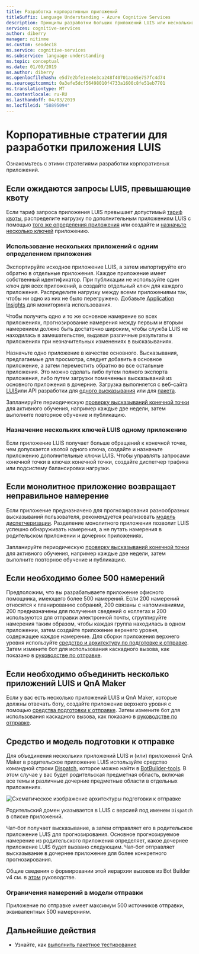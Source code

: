 ```yaml
---
title: Разработка корпоративных приложений
titleSuffix: Language Understanding - Azure Cognitive Services
description: Принципы разработки больших приложений LUIS или нескольких приложений, использующих LUIS и QnA Maker.
services: cognitive-services
author: diberry
manager: nitinme
ms.custom: seodec18
ms.service: cognitive-services
ms.subservice: language-understanding
ms.topic: conceptual
ms.date: 01/09/2019
ms.author: diberry
ms.openlocfilehash: e5d7e2bfe1ee4e3ca248f40701aa65e757fc4d74
ms.sourcegitcommit: 0a3efe5dcf56498010f4733a1600c8fe51eb7701
ms.translationtype: MT
ms.contentlocale: ru-RU
ms.lasthandoff: 04/03/2019
ms.locfileid: "58895094"
---
```

# <a name="enterprise-strategies-for-a-luis-app"></a>Корпоративные стратегии для разработки приложения LUIS
Ознакомьтесь с этими стратегиями разработки корпоративных приложений.

## <a name="when-you-expect-luis-requests-beyond-the-quota"></a>Если ожидаются запросы LUIS, превышающие квоту
Если тариф запроса приложения LUIS превышает допустимый [тариф квоты](https://azure.microsoft.com/pricing/details/cognitive-services/language-understanding-intelligent-services/), распределите нагрузку по дополнительным приложениям LUIS с помощью [того же определения приложения](#use-multiple-apps-with-same-app-definition) или создайте и [назначьте несколько ключей](#assign-multiple-luis-keys-to-same-app) приложению. 

### <a name="use-multiple-apps-with-same-app-definition"></a>Использование нескольких приложений с одним определением приложения
Экспортируйте исходное приложение LUIS, а затем импортируйте его обратно в отдельные приложения. Каждое приложение имеет собственный идентификатор. При публикации не используйте один ключ для всех приложений, а создайте отдельный ключ для каждого приложения. Распределите нагрузку между всеми приложениями так, чтобы ни одно из них не было перегружено. Добавьте [Application Insights](luis-tutorial-bot-csharp-appinsights.md) для мониторинга использования. 

Чтобы получить одно и то же основное намерение во всех приложениях, прогнозирование намерения между первым и вторым намерением должно быть достаточно широким, чтобы служба LUIS не находилась в замешательстве, выдавая различные результаты в приложениях при незначительных изменениях в высказываниях. 

Назначьте одно приложение в качестве основного. Высказывания, предлагаемые для просмотра, следует добавить в основное приложение, а затем переместить обратно во все остальные приложения. Это можно сделать либо путем полного экспорта приложения, либо путем загрузки помеченных высказываний из основного приложения в дочерние. Загрузка выполняется с веб-сайта [LUIS](luis-reference-regions.md)или API разработки для [одного высказывания](https://westus.dev.cognitive.microsoft.com/docs/services/5890b47c39e2bb17b84a55ff/operations/5890b47c39e2bb052c5b9c08) или для [пакета](https://westus.dev.cognitive.microsoft.com/docs/services/5890b47c39e2bb17b84a55ff/operations/5890b47c39e2bb052c5b9c09). 

Запланируйте периодическую [проверку высказываний конечной точки](luis-how-to-review-endpoint-utterances.md) для активного обучения, например каждые две недели, затем выполните повторное обучение и публикацию. 

### <a name="assign-multiple-luis-keys-to-same-app"></a>Назначение нескольких ключей LUIS одному приложению
Если приложение LUIS получает больше обращений к конечной точке, чем допускается квотой одного ключа, создайте и назначьте приложению дополнительные ключи LUIS. Чтобы управлять запросами конечной точки в ключах конечной точки, создайте диспетчер трафика или подсистему балансировки нагрузки. 

## <a name="when-your-monolithic-app-returns-wrong-intent"></a>Если монолитное приложение возвращает неправильное намерение
Если приложение предназначено для прогнозирования разнообразных высказываний пользователя, рекомендуется реализовать [модель диспетчеризации](#dispatch-tool-and-model). Разделение монолитного приложения позволит LUIS успешно обнаруживать намерения, а не путать намерения в родительском приложении и дочерних приложениях. 

Запланируйте периодическую [проверку высказываний конечной точки](luis-how-to-review-endpoint-utterances.md) для активного обучения, например каждые две недели, затем выполните повторное обучение и публикацию. 

## <a name="when-you-need-to-have-more-than-500-intents"></a>Если необходимо более 500 намерений
Предположим, что вы разрабатываете приложение офисного помощника, имеющего более 500 намерений. Если 200 намерений относятся к планированию собраний, 200 связаны с напоминаниями, 200 предназначены для получения сведений о коллегах и 200 используются для отправки электронной почты, сгруппируйте намерения таким образом, чтобы каждая группа находилась в одном приложении, затем создайте приложение верхнего уровня, содержащее каждое намерение. Для сборки приложения верхнего уровня используйте [средство и архитектуру по подготовке к отправке](#dispatch-tool-and-model). Затем измените бот для использования каскадного вызова, как показано в [руководстве по отправке][dispatcher-application-tutorial]. 

## <a name="when-you-need-to-combine-several-luis-and-qna-maker-apps"></a>Если необходимо объединить несколько приложений LUIS и QnA Maker
Если у вас есть несколько приложений LUIS и QnA Maker, которые должны отвечать боту, создайте приложение верхнего уровня с помощью [средства подготовки к отправке](#dispatch-tool-and-model). Затем измените бот для использования каскадного вызова, как показано в [руководстве по отправке][dispatcher-application-tutorial]. 

## <a name="dispatch-tool-and-model"></a>Средство и модель подготовки к отправке
Для объединения нескольких приложений LUIS и (или) приложений QnA Maker в родительское приложение LUIS используйте средство командной строки [Dispatch][dispatch-tool], которое можно найти в [BotBuilder-tools](https://github.com/Microsoft/botbuilder-tools). В этом случае у вас будет родительская предметная область, включая все темы и различные дочерние предметные области в отдельных приложениях. 

![Схематическое изображение архитектуры подготовки к отправке](./media/luis-concept-enterprise/dispatch-architecture.png)

Родительский домен указывается в LUIS с версией под именем `Dispatch` в списке приложений. 

Чат-бот получает высказывание, а затем отправляет его в родительское приложение LUIS для прогнозирования. Основное прогнозируемое намерение из родительского приложения определяет, какое дочернее приложение LUIS будет вызвано следующим. Чат-бот отправляет высказывание в дочернее приложение для более конкретного прогнозирования.

Общие сведения о формировании этой иерархии вызовов из Bot Builder v4 см. в [этом][dispatcher-application-tutorial] руководстве.  

### <a name="intent-limits-in-dispatch-model"></a>Ограничения намерений в модели отправки
Приложение по отправке имеет максимум 500 источников отправки, эквивалентных 500 намерениям. 

## <a name="next-steps"></a>Дальнейшие действия

* Узнайте, как [выполнить пакетное тестирование](luis-how-to-batch-test.md)

[dispatcher-application-tutorial]: https://aka.ms/bot-dispatch
[dispatch-tool]: https://aka.ms/dispatch-tool
